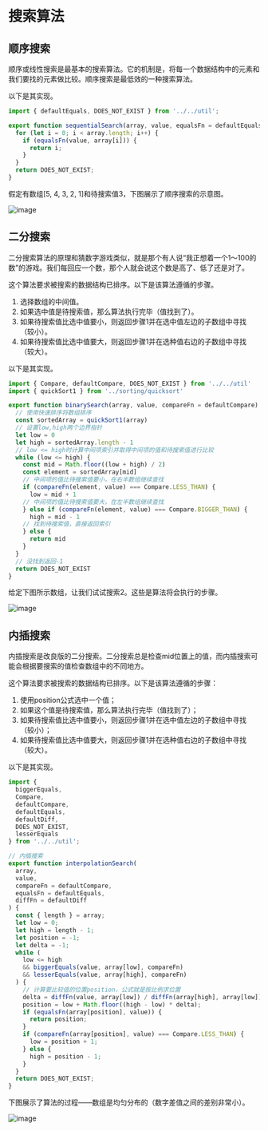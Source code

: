 # 搜索算法
## 顺序搜索
顺序或线性搜索是最基本的搜索算法。它的机制是，将每一个数据结构中的元素和我们要找的元素做比较。顺序搜索是最低效的一种搜索算法。

以下是其实现。
```js
import { defaultEquals, DOES_NOT_EXIST } from '../../util';

export function sequentialSearch(array, value, equalsFn = defaultEquals) {
  for (let i = 0; i < array.length; i++) {
    if (equalsFn(value, array[i])) {
      return i;
    }
  }
  return DOES_NOT_EXIST;
}
```

假定有数组[5, 4, 3, 2, 1]和待搜索值3，下图展示了顺序搜索的示意图。

![image](https://cdn.jsdelivr.net/gh/dragon-liu/picBed@master/img/image.5vd0olzcq9w0.png)
## 二分搜索
二分搜索算法的原理和猜数字游戏类似，就是那个有人说“我正想着一个1～100的数”的游戏。我们每回应一个数，那个人就会说这个数是高了、低了还是对了。

这个算法要求被搜索的数据结构已排序。以下是该算法遵循的步骤。
1. 选择数组的中间值。
2. 如果选中值是待搜索值，那么算法执行完毕（值找到了）。
3. 如果待搜索值比选中值要小，则返回步骤1并在选中值左边的子数组中寻找（较小）。
4. 如果待搜索值比选中值要大，则返回步骤1并在选种值右边的子数组中寻找（较大）。

以下是其实现。
```js
import { Compare, defaultCompare, DOES_NOT_EXIST } from '../../util'
import { quickSort1 } from '../sorting/quicksort'

export function binarySearch(array, value, compareFn = defaultCompare) {
  // 使用快速排序将数组排序
  const sortedArray = quickSort1(array)
  // 设置low,high两个边界指针
  let low = 0
  let high = sortedArray.length - 1
  // low <= high时计算中间项索引并取得中间项的值和待搜索值进行比较
  while (low <= high) {
    const mid = Math.floor((low + high) / 2)
    const element = sortedArray[mid]
    // 中间项的值比待搜索值要小，在右半数组继续查找
    if (compareFn(element, value) === Compare.LESS_THAN) {
      low = mid + 1
    // 中间项的值比待搜索值要大，在左半数组继续查找
    } else if (compareFn(element, value) === Compare.BIGGER_THAN) {
      high = mid - 1
    // 找到待搜索值，直接返回索引
    } else {
      return mid
    }
  }
  // 没找到返回-1
  return DOES_NOT_EXIST
}
```

给定下图所示数组，让我们试试搜索2。这些是算法将会执行的步骤。

![image](https://cdn.jsdelivr.net/gh/dragon-liu/picBed@master/img/image.4udsa7f5b560.png)

## 内插搜索
内插搜索是改良版的二分搜索。二分搜索总是检查mid位置上的值，而内插搜索可能会根据要搜索的值检查数组中的不同地方。

这个算法要求被搜索的数据结构已排序。以下是该算法遵循的步骤：
1. 使用position公式选中一个值；
2. 如果这个值是待搜索值，那么算法执行完毕（值找到了）；
3. 如果待搜索值比选中值要小，则返回步骤1并在选中值左边的子数组中寻找（较小）；
4. 如果待搜索值比选中值要大，则返回步骤1并在选种值右边的子数组中寻找（较大）。

以下是其实现。
```js
import {
  biggerEquals,
  Compare,
  defaultCompare,
  defaultEquals,
  defaultDiff,
  DOES_NOT_EXIST,
  lesserEquals
} from '../../util';

// 内插搜索
export function interpolationSearch(
  array,
  value,
  compareFn = defaultCompare,
  equalsFn = defaultEquals,
  diffFn = defaultDiff
) {
  const { length } = array;
  let low = 0;
  let high = length - 1;
  let position = -1;
  let delta = -1;
  while (
    low <= high
    && biggerEquals(value, array[low], compareFn)
    && lesserEquals(value, array[high], compareFn)
  ) {
    // 计算要比较值的位置position，公式就是按比例求位置
    delta = diffFn(value, array[low]) / diffFn(array[high], array[low]);
    position = low + Math.floor((high - low) * delta);
    if (equalsFn(array[position], value)) {
      return position;
    }
    if (compareFn(array[position], value) === Compare.LESS_THAN) {
      low = position + 1;
    } else {
      high = position - 1;
    }
  }
  return DOES_NOT_EXIST;
}
```

下图展示了算法的过程——数组是均匀分布的（数字差值之间的差别非常小）。

![image](https://cdn.jsdelivr.net/gh/dragon-liu/picBed@master/img/image.1s2fqbc9gw4g.png)
